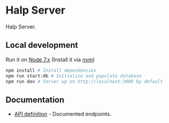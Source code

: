 # Halp Server
Halp Server.

## Local development
Run it on [Node 7.x](https://nodejs.org/es/) (Install it via [nvm](https://github.com/creationix/nvm))
```sh
npm install # Install dependencies
npm run start:db # Initialize and populate database
npm run dev # Server up on http://localhost:3000 by default
```
## Documentation
- [API definition](https://github.com/halp-project/halp-server/blob/dev/API.md) - Documented endpoints.
